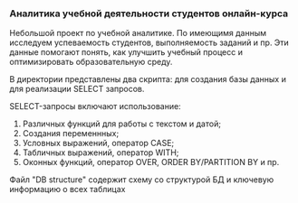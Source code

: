 ### Аналитика учебной деятельности студентов онлайн-курса

Небольшой проект по учебной аналитике. По имеющимя данным исследуем успеваемость студентов, выполняемость заданий и пр. Эти данные помогают понять, как улучшить учебный процесс и оптимизировать образовательную среду. 

В директории представлены два скрипта: для создания базы данных и для реализации SELECT запросов.

SELECT-запросы включают использование:
1. Различных функций для работы с текстом и датой;
2. Создания переменнных;
3. Условных выражений, оператор CASE;
4. Табличных выражений, оператор WITH;
5. Оконных функций, оператор OVER, ORDER BY/PARTITION BY и пр.

Файл "DB structure" содержит схему со структурой БД и ключевую информацию о всех таблицах
